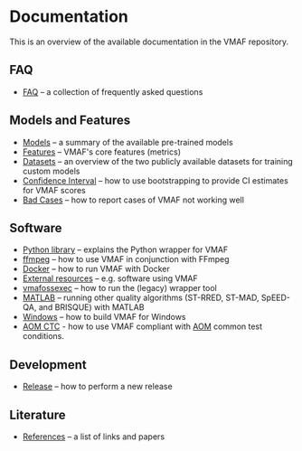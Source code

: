 # Documentation

This is an overview of the available documentation in the VMAF repository.

## FAQ

- [FAQ](faq.md) – a collection of frequently asked questions

## Models and Features

- [Models](models.md) – a summary of the available pre-trained models
- [Features](features.md) – VMAF's core features (metrics)
- [Datasets](datasets.md) – an overview of the two publicly available datasets for training custom models
- [Confidence Interval](conf_interval.md) – how to use bootstrapping to provide CI estimates for VMAF scores
- [Bad Cases](bad_cases.md) – how to report cases of VMAF not working well

## Software

- [Python library](python.md) – explains the Python wrapper for VMAF
- [ffmpeg](ffmpeg.md) – how to use VMAF in conjunction with FFmpeg
- [Docker](docker.md) – how to run VMAF with Docker
- [External resources](external_resource.md) – e.g. software using VMAF
- [vmafossexec](vmafossexec.md) – how to run the (legacy) wrapper tool
- [MATLAB](matlab_usage.md) – running other quality algorithms (ST-RRED, ST-MAD, SpEED-QA, and BRISQUE) with MATLAB
- [Windows](windows.md) – how to build VMAF for Windows
- [AOM CTC](aom_ctc.md) - how to use VMAF compliant with [AOM](http://aomedia.org/) common test conditions.

## Development

- [Release](release.md) – how to perform a new release

## Literature

- [References](references.md) – a list of links and papers
